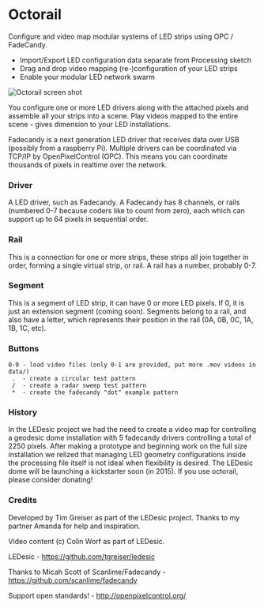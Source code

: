 # Octorail

Configure and video map modular systems of LED strips using OPC / FadeCandy.

* Import/Export LED configuration data separate from Processing sketch
* Drag and drop video mapping (re-)configuration of your LED strips
* Enable your modular LED network swarm

![Octorail screen shot](http://prim8.net/img/octorail_01.jpg)

You configure one or more LED drivers along with the attached pixels and assemble all your strips into a scene. Play videos mapped to the entire scene - gives dimension to your LED installations.

Fadecandy is a next generation LED driver that receives data over USB (possibly from a raspberry Pi). Multiple drivers can be coordinated via TCP/IP by OpenPixelControl (OPC). This means you can coordinate thousands of pixels in realtime over the network.

### Driver
A LED driver, such as Fadecandy. A Fadecandy has 8 channels, or rails (numbered 0-7 because coders like to count from zero), each which can support up to 64 pixels in sequential order.


### Rail
This is a connection for one or more strips, these strips all join together in order, forming a single virtual strip, or rail. A rail has a number, probably 0-7.

### Segment
This is a segment of LED strip, it can have 0 or more LED pixels. If 0, it is just an extension segment (coming soon). Segments belong to a rail, and also have a letter, which represents their position in the rail (0A, 0B, 0C, 1A, 1B, 1C, etc).

### Buttons

    0-9 - load video files (only 0-1 are provided, put more .mov videos in data/)
     .  - create a circular test pattern
     /  - create a radar sweep test pattern
     *  - create the fadecandy "dot" example pattern

### History
In the LEDesic project we had the need to create a video map for controlling a geodesic dome installation with 5 fadecandy drivers controlling a total of 2250 pixels. After making a prototype and beginning work on the full size installation we relized that managing LED geometry configurations inside the processing file itself is not ideal when flexibility is desired. The LEDesic dome will be launching a kickstarter soon (in 2015). If you use octorail, please consider donating!

### Credits

Developed by Tim Greiser as part of the LEDesic project. Thanks to my partner Amanda for help and inspiration.

Video content (c) Colin Worf as part of LEDesic.

LEDesic - https://github.com/tgreiser/ledesic

Thanks to Micah Scott of Scanlime/Fadecandy - https://github.com/scanlime/fadecandy

Support open standards! - http://openpixelcontrol.org/
